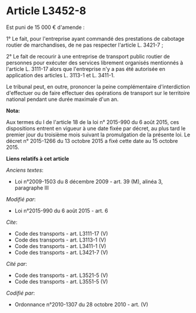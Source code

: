 # Article L3452-8

Est puni de 15 000 € d'amende : 

1° Le fait, pour l'entreprise ayant commandé des prestations de cabotage routier de marchandises, de ne pas respecter
l'article L. 3421-7 ; 

2° Le fait de recourir à une entreprise de transport public routier de personnes pour exécuter des services librement
organisés mentionnés à l'article L. 3111-17 alors que l'entreprise n'y a pas été autorisée en application des articles L.
3113-1 et L. 3411-1. 

Le tribunal peut, en outre, prononcer la peine complémentaire d'interdiction d'effectuer ou de faire effectuer des opérations
de transport sur le territoire national pendant une durée maximale d'un an.

**Nota:**

Aux termes du I de l'article 18 de la loi n° 2015-990 du 6 août 2015, ces dispositions entrent en vigueur à une date fixée
par décret, au plus tard le premier jour du troisième mois suivant la promulgation de la présente loi. Le décret n° 2015-1266
du 13 octobre 2015 a fixé cette date au 15 octobre 2015.

**Liens relatifs à cet article**

_Anciens textes_:

  - Loi n°2009-1503 du 8 décembre 2009 - art. 39 (M), alinéa 3, paragraphe III

_Modifié par_:

  - Loi n°2015-990 du 6 août 2015 - art. 6

_Cite_:

  - Code des transports - art. L3111-17 (V)
  - Code des transports - art. L3113-1 (V)
  - Code des transports - art. L3411-1 (V)
  - Code des transports - art. L3421-7 (V)

_Cité par_:

  - Code des transports - art. L3521-5 (V)
  - Code des transports - art. L3551-5 (V)

_Codifié par_:

  - Ordonnance n°2010-1307 du 28 octobre 2010 - art. (V)
